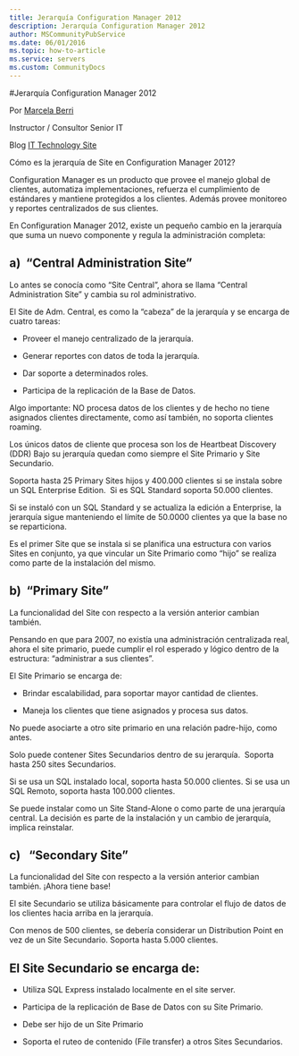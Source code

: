 ```yaml
---
title: Jerarquía Configuration Manager 2012
description: Jerarquía Configuration Manager 2012
author: MSCommunityPubService
ms.date: 06/01/2016
ms.topic: how-to-article
ms.service: servers
ms.custom: CommunityDocs
---
```










#Jerarquía Configuration Manager 2012

Por [Marcela Berri](https://plus.google.com/102022832380927697290/posts/p/pub)

Instructor / Consultor Senior IT

Blog [IT Technology Site](http://ittechnologysite.blogspot.com.ar/)



Cómo es la jerarquía de Site en Configuration Manager 2012? 

Configuration Manager es un producto que provee el manejo global de
clientes, automatiza implementaciones, refuerza el cumplimiento de
estándares y mantiene protegidos a los clientes. Además provee monitoreo
y reportes centralizados de sus clientes.

En Configuration Manager 2012, existe un pequeño cambio en la jerarquía
que suma un nuevo componente y regula la administración completa:
<span id="more" class="anchor"></span>


a)  “Central Administration Site”
---------------------------------

Lo antes se conocía como “Site Central”, ahora se llama “Central
Administration Site” y cambia su rol administrativo.

El Site de Adm. Central, es como la “cabeza” de la jerarquía y se
encarga de cuatro tareas:

- Proveer el manejo centralizado de la jerarquía.

- Generar reportes con datos de toda la jerarquía.

- Dar soporte a determinados roles.

- Participa de la replicación de la Base de Datos.



Algo importante: NO procesa datos de los clientes y de hecho no tiene
asignados clientes directamente, como así también, no soporta clientes
roaming.

Los únicos datos de cliente que procesa son los de Heartbeat Discovery
(DDR)
Bajo su jerarquía quedan como siempre el Site Primario y Site
Secundario.

Soporta hasta 25 Primary Sites hijos y 400.000 clientes si se instala
sobre un SQL Enterprise Edition.  Si es SQL Standard soporta 50.000
clientes.

Si se instaló con un SQL Standard y se actualiza la edición a
Enterprise, la jerarquía sigue manteniendo el límite de 50.0000 clientes
ya que la base no se reparticiona.

Es el primer Site que se instala si se planifica una estructura con
varios Sites en conjunto, ya que vincular un Site Primario como “hijo”
se realiza como parte de la instalación del mismo.


b)  “Primary Site”
------------------

La funcionalidad del Site con respecto a la versión anterior cambian
también.

Pensando en que para 2007, no existía una administración centralizada
real, ahora el site primario, puede cumplir el rol esperado y lógico
dentro de la estructura: “administrar a sus clientes”.

El Site Primario se encarga de:

- Brindar escalabilidad, para soportar mayor cantidad de clientes.

- Maneja los clientes que tiene asignados y procesa sus datos.



No puede asociarte a otro site primario en una relación padre-hijo, como
antes.

Solo puede contener Sites Secundarios dentro de su jerarquía.  Soporta
hasta 250 sites Secundarios.

Si se usa un SQL instalado local, soporta hasta 50.000 clientes.
Si se usa un SQL Remoto, soporta hasta 100.000 clientes.

Se puede instalar como un Site Stand-Alone o como parte de una jerarquía
central. La decisión es parte de la instalación y un cambio de
jerarquía, implica reinstalar.

c)   “Secondary Site” 
----------------------

La funcionalidad del Site con respecto a la versión anterior cambian
también. ¡Ahora tiene base!

El site Secundario se utiliza básicamente para controlar el flujo de
datos de los clientes hacia arriba en la jerarquía.

Con menos de 500 clientes, se debería considerar un Distribution Point
en vez de un Site Secundario.
Soporta hasta 5.000 clientes.

El Site Secundario se encarga de:
---------------------------------

- Utiliza SQL Express instalado localmente en el site server.

- Participa de la replicación de Base de Datos con su Site Primario.

- Debe ser hijo de un Site Primario

- Soporta el ruteo de contenido (File transfer) a otros Sites Secundarios.




